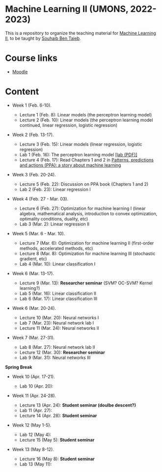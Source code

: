 # Machine Learning II (UMONS, 2022-2023)

This is a repository to organize the teaching material for [Machine Learning II](http://applications.umons.ac.be/web/fr/pde/2022-2023/aa/S-INFO-075.htm), to be taught by [Souhaib Ben Taieb](http://www.souhaib-bentaieb.com).

# Course links

- [Moodle](https://moodle.umons.ac.be/course/view.php?id=2786s)

# Content

- Week 1 (Feb. 6-10). 
  - Lecture 1 (Feb. 8): Linear models (the perceptron learning model)
  - Lecture 2 (Feb. 10): Linear models (the perceptron learning model continued, linear regression, logistic regression)

- Week 2 (Feb. 13-17). 
  - Lecture 3 (Feb. 15): Linear models (linear regression, logistic regression)
  - Lab 1 (Feb. 16): The perceptron learning model [[lab (PDF)]](./labs/The_perceptron_learning_model/The_perceptron_learning_model.pdf) 
  - Lecture 4 (Feb. 17): Read Chapters 1 and 2 in [Patterns, predictions and actions (PPA): a story about machine learning](https://mlstory.org/)

- Week 3 (Feb. 20-24).
   - Lecture 5 (Feb. 22): Discussion on PPA book (Chapters 1 and 2)
   - Lab 2 (Feb. 23): Linear regression I
  
- Week 4 (Feb. 27 - Mar. 03).
  - Lecture 6 (Feb. 27):  Optimization for machine learning I (linear algebra, mathematical analysis, introduction to convex optimization, optimality conditions, duality, etc)
  - Lab 3  (Mar. 2): Linear regression II
 
- Week 5 (Mar. 6 - Mar. 10).
  - Lecture 7 (Mar. 6): Optimization for machine learning II (first-order methods, accelerated methods, etc)
  - Lecture 8 (Mar. 8): Optimization for machine learning III (stochastic gradient, etc)
  - Lab 4 (Mar. 10): Linear classification I

- Week 6 (Mar. 13-17).
  - Lecture 9 (Mar. 13):  **Researcher seminar** (SVM? OC-SVM? Kernel learning?)
  - Lab 5 (Mar. 16): Linear classification II
  - Lab 6 (Mar. 17): Linear classification III

- Week 6 (Mar. 20-24).
  - Lecture 10 (Mar. 20): Neural networks I
  - Lab 7 (Mar. 23): Neural network lab I
  - Lecture 11 (Mar. 24): Neural networks II

- Week 7 (Mar. 27-31).
  - Lab 8 (Mar. 27): Neural network lab II
  - Lecture 12 (Mar. 30):  **Researcher seminar**
  - Lab 9 (Mar. 31): Neural networks III
  
**Spring Break**

- Week 10 (Apr. 17-21).
  - Lab 10 (Apr. 20):

- Week 11 (Apr. 24-28).
  - Lecture 13 (Apr. 24): **Student seminar (doulbe descent?)**
  - Lab 11 (Apr. 27):
  - Lecture 14 (Apr. 28): **Student seminar**

- Week 12 (May 1-5).
  - Lab 12 (May 4):
  - Lecture 15 (May 5): **Student seminar**

- Week 13 (May 8-12).
  - Lecture 16 (May 8): **Student seminar**
  - Lab 13 (May 11):
 
